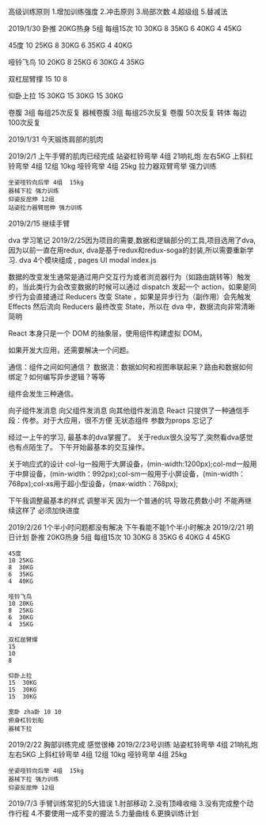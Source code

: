 高级训练原则
  1.增加训练强度
  2.冲击原则
  3.局部次数
  4.超级组 
  5.替减法

2019/1/30
  卧推  20KG热身 5组 每组15次
  10  30KG 
  8 35KG 
  6 40KG
  4 45KG

  45度 
  10 25KG
  8  30KG
  6  35KG
  4  40KG

  哑铃飞鸟
  10 20KG
  8  25KG 
  6  30KG
  4  35KG

  双杠屈臂撑
  15
  10
  8

  仰卧上拉
  15  30KG
  15  30KG
  15  30KG

  卷腹 3组 每组25次反复
  器械卷腹  3组 每组25次反复
  卷腹 50次反复
  转体 每边100次反复

2019/1/31 
  今天锻炼肩部的肌肉

2019/2/1
  上午手臂的肌肉已经完成
    站姿杠铃弯举 4组 21响礼炮 左右5KG 
    上斜杠铃弯举 4组 12组 10kg
    哑铃弯举 4组 25kg
    拉力器双臂弯举 强力训练

    坐姿哑铃向后举 4组  15kg
    器械下拉 强力训练
    仰姿反屈伸 12组
    站姿拉力器臂屈伸 强力训练 

2019/2/15
  继续手臂


dva 学习笔记 
  2019/2/25因为项目的需要,数据和逻辑部分的工具,项目选用了dva,因为以前一直在用redux,
  dva是基于redux和redux-soga的封装,所以需要重新学习.
  dva 4个模块组成 , pages  UI modal index.js

  数据的改变发生通常是通过用户交互行为或者浏览器行为（如路由跳转等）触发的，当此类行为会改变数据的时候可以通过 dispatch 发起一个 action，如果是同步行为会直接通过 Reducers 改变 State ，如果是异步行为（副作用）会先触发 Effects 然后流向 Reducers 最终改变 State，所以在 dva 中，数据流向非常清晰简明


React 本身只是一个 DOM 的抽象层，使用组件构建虚拟 DOM。

如果开发大应用，还需要解决一个问题。

通信：组件之间如何通信？
数据流：数据如何和视图串联起来？路由和数据如何绑定？如何编写异步逻辑？等等

组件会发生三种通信。

向子组件发消息
向父组件发消息
向其他组件发消息
React 只提供了一种通信手段：传参。对于大应用，很不方便
无状态组件 参数为props 忘记了

经过一上午的学习, 最基本的dva掌握了。 
关于redux很久没写了,突然看dva感觉也有点陌生了。
下午开始最基本的交互操作。

关于响应式的设计
col-lg一般用于大屏设备，(min-width:1200px);col-md一般用于中屏设备，(min-width：992px);col-sm一般用于小屏设备，(min-width：768px);col-xs用于超小型设备，(max-width：768px);

下午我调整最基本的样式 调整半天 因为一个普通的坑 导致花费数小时 不能再继续这样了 
必须加快进度 

2019/2/26 1个半小时问题都没有解决 下午看能不能1个半小时解决
2019/2/21
  明日计划
    卧推  20KG热身 5组 每组15次
    10  30KG 
    8 35KG 
    6 40KG
    4 45KG

    45度 
    10 25KG
    8  30KG
    6  35KG
    4  40KG

    哑铃飞鸟
    10 20KG
    8  25KG 
    6  30KG
    4  35KG

    双杠屈臂撑
    15
    10
    8

    仰卧上拉
    15  30KG
    15  30KG
    15  30KG

    宽卧 zha卧 10 10
    俯身杠铃划船
    器械下拉
  
2019/2/22
  胸部训练完成 感觉很棒  2019/2/23号训练
    站姿杠铃弯举 4组 21响礼炮 左右5KG 
    上斜杠铃弯举 4组 12组 10kg
    哑铃弯举 4组 25kg


    坐姿哑铃向后举 4组  15kg
    器械下拉 强力训练
    仰姿反屈伸 12组


2019/7/3
 手臂训练常犯的5大错误
    1.肘部移动
    2.没有顶峰收缩
    3.没有完成整个动作行程
    4.不要使用一成不变的握法
    5.力量曲线
    6.更换训练计划
